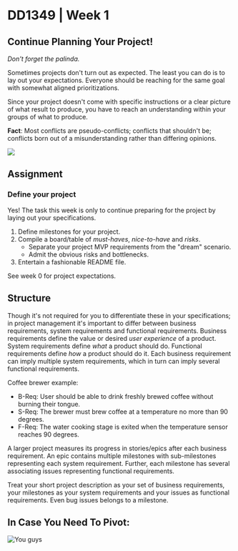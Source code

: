 # DD1349 | Week 1
## Continue Planning Your Project!
_Don't forget the palinda._

Sometimes projects don't turn out as expected. The least you can do is to lay out your expectations. Everyone should be reaching for the same goal with somewhat aligned prioritizations.

Since your project doesn't come with specific instructions or a clear picture of what result to produce, you have to reach an understanding within your groups of what to produce. 

**Fact**: Most conflicts are pseudo-conflicts; conflicts that shouldn't be; conflicts born out of a misunderstanding rather than differing opinions.

![](https://external-content.duckduckgo.com/iu/?u=https%3A%2F%2Fpbs.twimg.com%2Fmedia%2FBdfAEaRCIAACcaO.png&f=1&nofb=1)

## Assignment
### Define your project
Yes! The task this week is only to continue preparing for the project by laying out your specifications.

1. Define milestones for your project.
2. Compile a board/table of _must-haves_, _nice-to-have_ and _risks_.
   - Separate your project MVP requirements from the "dream" scenario.
   - Admit the obvious risks and bottlenecks.
3. Entertain a fashionable README file.

See week 0 for project expectations.

## Structure

Though it's not required for you to differentiate these in your specifications; in project management it's important to differ between business requirements, system requirements and functional requirements. Business requirements define the value or desired _user experience_ of a product. System requirements define _what_ a product should do. Functional requirements define _how_ a product should do it. Each business requirement can imply multiple system requirements, which in turn can imply several functional requirements.

Coffee brewer example:
- B-Req: User should be able to drink freshly brewed coffee without burning their tongue.
- S-Req: The brewer must brew coffee at a temperature no more than 90 degrees.
- F-Req: The water cooking stage is exited when the temperature sensor reaches 90 degrees. 

A larger project measures its progress in stories/epics after each business requirement. An epic contains multiple milestones with sub-milestones representing each system requirement. Further, each milestone has several associating issues representing functional requirements.

Treat your short project description as your set of business requirements, your milestones as your system requirements and your issues as functional requirements. Even bug issues belongs to a milestone.

## In Case You Need To Pivot:

![You guys](https://i.kym-cdn.com/entries/icons/facebook/000/007/469/sawdust.jpg)
